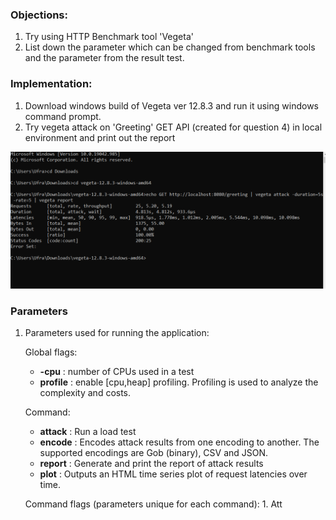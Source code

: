 ### Objections:
1. Try using HTTP Benchmark tool 'Vegeta'
2. List down the parameter which can be changed from benchmark tools and the parameter from the result test.

### Implementation:
1. Download windows build of Vegeta ver 12.8.3 and run it using windows command prompt.
2. Try vegeta attack on 'Greeting' GET API (created for question 4) in local environment and print out the report

![Image](https://github.com/ufra94/SRIN-Test/blob/main/Question%203%20-%20Trying%20Vegeta/Screenshot3.PNG)

### Parameters
1. Parameters used for running the application:

    Global flags:
      * **-cpu** : number of CPUs used in a test
      * **profile** : enable [cpu,heap] profiling. Profiling is used to analyze the complexity and costs. <br /> 
     
    Command:
      * **attack** : Run a load test
      * **encode** : Encodes attack results from one encoding to another. The supported encodings are Gob (binary), CSV and JSON.
      * **report** : Generate and print the report of attack results 
      * **plot** : Outputs an HTML time series plot of request latencies over time.  


    Command flags (parameters unique for each command):
        1. Att
